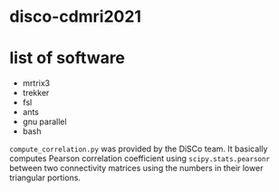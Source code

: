 # disco-cdmri2021
# list of software
- mrtrix3
- trekker
- fsl
- ants
- gnu parallel
- bash

`compute_correlation.py` was provided by the DiSCo team. It basically computes Pearson correlation coefficient using `scipy.stats.pearsonr` between two connectivity matrices using the numbers in their lower triangular portions.
